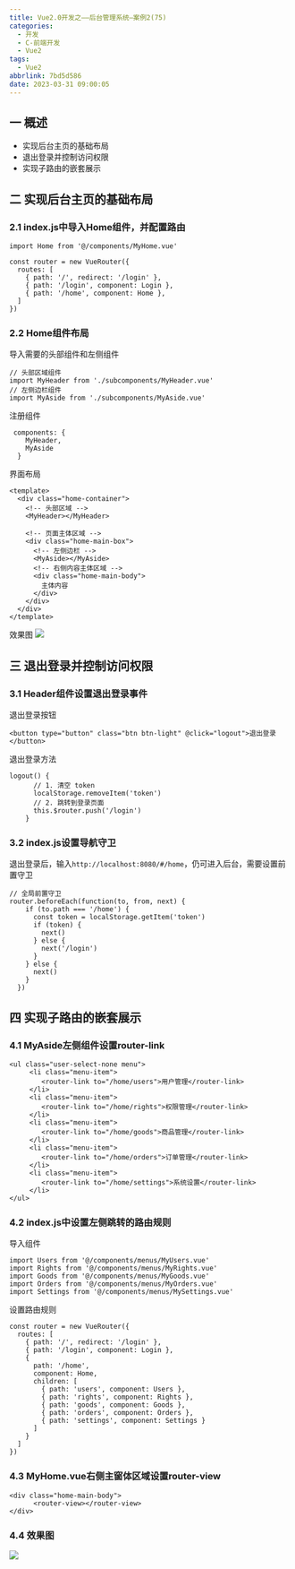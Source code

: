 ```yaml
---
title: Vue2.0开发之——后台管理系统—案例2(75)
categories:
  - 开发
  - C-前端开发
  - Vue2
tags:
  - Vue2
abbrlink: 7bd5d586
date: 2023-03-31 09:00:05
---
```

## 一 概述

* 实现后台主页的基础布局
* 退出登录并控制访问权限
* 实现子路由的嵌套展示

<!--more-->

## 二 实现后台主页的基础布局

### 2.1 index.js中导入Home组件，并配置路由

```
import Home from '@/components/MyHome.vue'

const router = new VueRouter({
  routes: [
    { path: '/', redirect: '/login' },
    { path: '/login', component: Login },
    { path: '/home', component: Home },
  ]
})
```

### 2.2 Home组件布局

导入需要的头部组件和左侧组件

```
// 头部区域组件
import MyHeader from './subcomponents/MyHeader.vue'
// 左侧边栏组件
import MyAside from './subcomponents/MyAside.vue'
```

注册组件

```
 components: {
    MyHeader,
    MyAside
  }
```

界面布局

```
<template>
  <div class="home-container">
    <!-- 头部区域 -->
    <MyHeader></MyHeader>

    <!-- 页面主体区域 -->
    <div class="home-main-box">
      <!-- 左侧边栏 -->
      <MyAside></MyAside>
      <!-- 右侧内容主体区域 -->
      <div class="home-main-body">
        主体内容
      </div>
    </div>
  </div>
</template>
```

效果图
![][1]

## 三 退出登录并控制访问权限

### 3.1 Header组件设置退出登录事件

退出登录按钮

```
<button type="button" class="btn btn-light" @click="logout">退出登录</button>
```

退出登录方法

```
logout() {
      // 1. 清空 token
      localStorage.removeItem('token')
      // 2. 跳转到登录页面
      this.$router.push('/login')
    }
```

### 3.2 index.js设置导航守卫

退出登录后，输入`http://localhost:8080/#/home`，仍可进入后台，需要设置前置守卫

```
// 全局前置守卫
router.beforeEach(function(to, from, next) {
    if (to.path === '/home') {
      const token = localStorage.getItem('token')
      if (token) {
        next()
      } else {
        next('/login')
      }
    } else {
      next()
    }
  })
```

## 四 实现子路由的嵌套展示

### 4.1 MyAside左侧组件设置router-link

```
<ul class="user-select-none menu">
     <li class="menu-item">
        <router-link to="/home/users">用户管理</router-link>
     </li>
     <li class="menu-item">
        <router-link to="/home/rights">权限管理</router-link>
     </li>
     <li class="menu-item">
        <router-link to="/home/goods">商品管理</router-link>
     </li>
     <li class="menu-item">
        <router-link to="/home/orders">订单管理</router-link>
     </li>
     <li class="menu-item">
        <router-link to="/home/settings">系统设置</router-link>
     </li>
</ul>
```

### 4.2 index.js中设置左侧跳转的路由规则

导入组件

```
import Users from '@/components/menus/MyUsers.vue'
import Rights from '@/components/menus/MyRights.vue'
import Goods from '@/components/menus/MyGoods.vue'
import Orders from '@/components/menus/MyOrders.vue'
import Settings from '@/components/menus/MySettings.vue'
```

设置路由规则

```
const router = new VueRouter({
  routes: [
    { path: '/', redirect: '/login' },
    { path: '/login', component: Login },
    {
      path: '/home',
      component: Home,
      children: [
        { path: 'users', component: Users },
        { path: 'rights', component: Rights },
        { path: 'goods', component: Goods },
        { path: 'orders', component: Orders },
        { path: 'settings', component: Settings }
      ]
    }
  ]
})
```

### 4.3 MyHome.vue右侧主窗体区域设置router-view

```
<div class="home-main-body">
      <router-view></router-view>
</div>
```

### 4.4 效果图

![][2]


[1]:https://cdn.jsdelivr.net/gh/PGzxc/CDN/blog-vue/vue2.0-75-service-manager-layout.png
[2]:https://cdn.jsdelivr.net/gh/PGzxc/CDN/blog-vue/vue2.0-75-service-manager-tab-switch.gif
